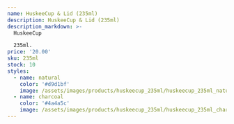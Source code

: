 ```yaml
---
name: HuskeeCup & Lid (235ml)
description: HuskeeCup & Lid (235ml)
description_markdown: >-
  HuskeeCup

  235ml.
price: '20.00'
sku: 235ml
stock: 10
styles:
  - name: natural
    color: '#d9d1bf'
    image: /assets/images/products/huskeecup_235ml/huskeecup_235ml_natural_01.jpg
  - name: charcoal
    color: '#4a4a5c'
    image: /assets/images/products/huskeecup_235ml/huskeecup_235ml_charcoal_01.jpg
---
```

